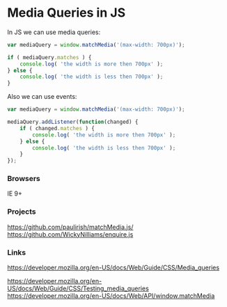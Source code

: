 # Media Queries in JS

In JS we can use media queries:

```js
var mediaQuery = window.matchMedia('(max-width: 700px)');

if ( mediaQuery.matches ) {
    console.log( 'the width is more then 700px' );
} else {
    console.log( 'the width is less then 700px' );
}
```

Also we can use events:

```js
var mediaQuery = window.matchMedia('(max-width: 700px)');

mediaQuery.addListener(function(changed) {
    if ( changed.matches ) {
        console.log( 'the width is more then 700px' );
    } else {
        console.log( 'the width is less then 700px' );
    }
});
```

### Browsers

IE 9+

### Projects

<https://github.com/paulirish/matchMedia.js/>
<https://github.com/WickyNilliams/enquire.js>

### Links

<https://developer.mozilla.org/en-US/docs/Web/Guide/CSS/Media_queries>

<https://developer.mozilla.org/en-US/docs/Web/Guide/CSS/Testing_media_queries>
<https://developer.mozilla.org/en-US/docs/Web/API/window.matchMedia>